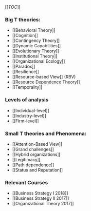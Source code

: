 [[_TOC_]]

### Big T theories:

* [[Behavioral Theory]]
* [[Cognition]]
* [[Contingency Theory]]
* [[Dynamic Capabilities]]
* [[Evolutionary Theory]]
* [[Institutional Theory]]
* [[Organizational Ecology]]
* [[Paradox]]
* [[Resilience]]
* [[Resource-based View]] (RBV)
* [[Resource Dependence Theory]]
* [[Temporality]]

### Levels of analysis
* [[Individual-level]]
* [[Industry-level]]
* [[Firm-level]]

### Small T theories and Phenomena:
* [[Attention-Based View]]
* [[Grand challenges]]
* [[Hybrid organizations]]
* [[Legitimacy]]
* [[Path dependence]]
* [[Status and Reputation]] 

### Relevant Courses
* [[Business Strategy I 2018]]
* [[Business Strategy II 2017]]
* [[Organizational Theory 2017]]